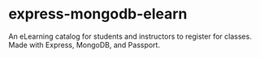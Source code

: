 # express-mongodb-elearn
An eLearning catalog for students and instructors to register for classes. Made with Express, MongoDB, and Passport.
